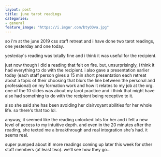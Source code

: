 ```yaml
---
layout: post
title: june tarot readings 
categories: 
- general
feature_image: "https://i.imgur.com/btyODva.jpg"
---
```


so i'm at the june 2019 css staff retreat and i have done two tarot readings, one yesterday and one today. 

yesteday's reading was totally fine and i think it was useful for the recipient. 

just now though i did a reading that felt on fire. but, unsurprisingly, i think it had everything to do with the recipient. i also gave a presentation earlier today (each staff person gives a 15 min short presentation each retreat about a topic of their choosing that blurs the line between the personal and professional) on my formation work and how it relates to my job at the org. one of the 10 slides was about my tarot practice and i think that might have also had something to do with the recipient being receptive to it. 

also she said she has been avoiding her clairvoyant abilities for her whole life. so there's that too lol. 

anyway, it seemed like the reading unlocked lots for her and i felt a new level of access to my intuitive depth. and even in the 20 minutes after the reading, she texted me a breakthrough and real integration she's had. it seems real. 

super pumped about it! more readings coming up later this week for other staff members (at least two). we'll see how they go... 
